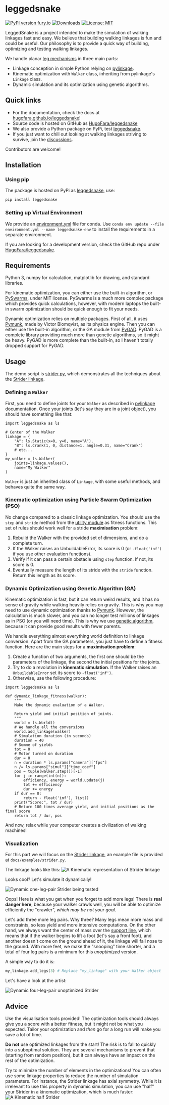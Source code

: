 # leggedsnake

[![PyPI version fury.io](https://badge.fury.io/py/leggedsnake.svg)](https://pypi.python.org/pypi/leggedsnake/)
[![Downloads](https://static.pepy.tech/personalized-badge/leggedsnake?period=total&units=international_system&left_color=grey&right_color=green&left_text=downloads)](https://pepy.tech/project/leggedsnake)
[![License: MIT](https://img.shields.io/badge/license-MIT-blue.svg )](https://raw.githubusercontent.com/HugoFara/leggedsnake/master/LICENSE.rst)

LeggedSnake is a project intended to make the simulation of walking linkages fast and easy. We believe that building walking linkages is fun and could be useful. Our philosophy is to provide a quick way of building, optimizing and testing walking linkages.

We handle planar [leg mechanisms](https://en.wikipedia.org/wiki/Leg_mechanism) in three main parts:

* Linkage conception in simple Python relying on [pylinkage](https://github.com/HugoFara/pylinkage).
* Kinematic optimization with ``Walker`` class, inheriting from pylinkage's ``Linkage`` class.
* Dynamic simulation and its optimization using genetic algorithms.

## Quick links

* For the documentation, check the docs at [hugofara.github.io/leggedsnake](https://hugofara.github.io/leggedsnake/)!
* Source code is hosted on GitHub as [HugoFara/leggedsnake](https://github.com/HugoFara/leggedsnake)
* We also provide a Python package on PyPi, test [leggedsnake](https://pypi.org/project/leggedsnake/).
* If you just want to chill out looking at walking linkages striving to survive, join the [discussions](https://github.com/HugoFara/leggedsnake/discussions).

Contributors are welcome!

## Installation

### Using pip

The package is hosted on PyPi as [leggedsnake](https://pypi.org/project/leggedsnake/), use:

```bash
pip install leggedsnake
```

### Setting up Virtual Environment

We provide an [environment.yml](https://github.com/HugoFara/leggedsnake/blob/master/environment.yml) file for conda. Use ``conda env update --file environment.yml --name leggedsnake-env`` to install the requirements in a separate environment.

If you are looking for a development version, check the GitHub repo under [HugoFara/leggedsnake](https://github.com/HugoFara/leggedsnake).

## Requirements

Python 3, numpy for calculation, matplotlib for drawing, and standard libraries.

For kinematic optimization, you can either use the built-in algorithm, or
[PySwarms](https://pyswarms.readthedocs.io/en/latest/), under MIT license. PySwarms is a much more complex package
which provides quick calculations, however, with modern laptops the built-in swarm optimization should be quick enough
to fit your needs.

Dynamic optimization relies on multiple packages. First of all, it uses
[Pymunk](http://www.pymunk.org/en/latest/index.html), made by Victor Blomqvist, as its physics engine. Then you can
either use the built-in algorithm, or the GA module from [PyGAD](https://pygad.readthedocs.io/en/latest/). PyGAD is a
complete library providing much more than genetic algorithms, so it might be heavy. PyGAD is more complete than the
built-in, so I haven't totally dropped support for PyGAD.

## Usage

The demo script is [strider.py](https://github.com/HugoFara/leggedsnake/blob/master/docs/examples/strider.py), which
demonstrates all the techniques about the [Strider linkage](https://www.diywalkers.com/strider-linkage-plans.html).

### Defining a ``Walker``

First, you need to define joints for your ``Walker`` as described in [pylinkage](https://github.com/HugoFara/pylinkage)
documentation. Once your joints (let's say they are in a joint object), you should have something like that:

```python3
import leggedsnake as ls

# Center of the Walker
linkage = {
    "A": ls.Static(x=0, y=0, name="A"),
    "B": ls.Crank(1, 0, distance=1, angle=0.31, name="Crank")
    # etc...
}
my_walker = ls.Walker(
    joints=linkage.values(),
    name="My Walker"
)
```

``Walker`` is just an inherited class of ``Linkage``, with some useful methods, and behaves quite the same way.

### Kinematic optimization using Particle Swarm Optimization (PSO)

No change compared to a classic linkage optimization. You should use the ``step`` and ``stride`` method from the [utility module](https://github.com/HugoFara/leggedsnake/blob/master/leggedsnake/utility.py) as fitness functions.
This set of rules should work well for a stride **maximisation** problem:

1. Rebuild the Walker with the provided set of dimensions, and do a complete turn.
2. If the Walker raises an UnbuildableError, its score is 0 (or ``-float('inf')`` if you use other evaluation functions).
3. Verify if it can pass a certain obstacle using ``step`` function. If not, its score is 0.
4. Eventually measure the length of its stride with the ``stride`` function. Return this length as its score.

### Dynamic Optimization using Genetic Algorithm (GA)

Kinematic optimization is fast, but it can return weird results, and it has no sense of gravity while walking heavily
relies on gravity. This is why you may need to use dynamic optimization thanks to
[Pymunk](http://www.pymunk.org/en/latest/index.html). However, the calculation is much slower, and you can no
longer test millions of linkages as in PSO (or you will need time). This is why we
use [genetic algorithm](https://en.wikipedia.org/wiki/Genetic_algorithm), because it can provide good results with
fewer parents.

We handle everything almost everything world definition to linkage conversion. Apart from the GA parameters, you just
have to define a fitness function. Here are the main steps for a **maximisation problem**:

1. Create a function of two arguments, the first one should be the parameters of the linkage, the second the initial positions for the joints.
2. Try to do a revolution in **kinematic simulation**. If the Walker raises an ``UnbuildableError`` set its score to ``-float('inf')``.
3. Otherwise, use the following procedure:

```python3
import leggedsnake as ls

def dynamic_linkage_fitness(walker):
    """
    Make the dynamic evaluation of a Walker.
    
    Return yield and initial position of joints.
    """
    world = ls.World()
    # We handle all the conversions
    world.add_linkage(walker)
    # Simulation duration (in seconds)
    duration = 40
    # Somme of yields
    tot = 0
    # Motor turned on duration
    dur = 0
    n = duration * ls.params["camera"]["fps"]
    n /= ls.params["simul"]["time_coef"]
    pos = tuple(walker.step())[-1]
    for j in range(int(n)):
        efficiency, energy = world.update(j)
        tot += efficiency
        dur += energy
    if dur == 0:
        return - float('inf'), list()
    print("Score:", tot / dur)
    # Return 100 times average yield, and initial positions as the final score
    return tot / dur, pos
```

And now, relax while your computer creates a civilization of walking machines!

### Visualization

For this part we will focus on the [Strider linkage](https://www.diywalkers.com/strider-linkage-plans.html), an example
file is provided at ``docs/examples/strider.py``.

The linkage looks like this:
![A Kinematic representation of Strider linkage](https://github.com/HugoFara/leggedsnake/raw/master/docs/examples/images/Kinematic%20unoptimized%20Strider.gif)

Looks cool? Let's simulate it dynamically!

![Dynamic one-leg-pair Strider being tested](https://github.com/HugoFara/leggedsnake/raw/master/docs/examples/images/Dynamic%20unoptimized%20one-legged%20Strider.gif)

Oops! Here is what you get when you forget to add more legs! There is **real danger here**, because your walker crawls
well, you will be able to optimize efficiently the "crawler", *which may be not your goal*.

Let's add three more leg pairs. Why three? Many legs mean more mass and constraints, so less yield and more intensive
computations. On the other hand, we always want the center of mass over the
[support line](https://en.wikipedia.org/wiki/Support_polygon), which means that if the walker begins to lift a foot
(let's say a front foot), and another doesn't come on the ground ahead of it, the linkage will fall nose to the
ground. With more feet, we make the "snooping" time shorter, and a total of four leg pairs is a minimum for this
*unoptimized* version.

A simple way to do it is:

```python
my_linkage.add_legs(3) # Replace "my_linkage" with your Walker object
```

Let's have a look at the artist:

![Dynamic four-leg-pair unoptimized Strider](https://github.com/HugoFara/leggedsnake/raw/master/docs/examples/images/Dynamic%20unoptimized%20strider.gif)

## Advice

Use the visualisation tools provided! The optimization tools should always give you a score with a better fitness,
but it might not be what you expected. Tailor your optimization and *then* go for a long run will make you save a lot
of time.

**Do not** use optimized linkages from the start! The risk is to fall to quickly into a suboptimal solution. They are
several mechanisms to prevent that (starting from random position), but it can always have an impact on the rest of
the optimization.

Try to minimize the number of elements in the optimizations! You can often use some linkage properties to reduce the
number of simulation parameters. For instance, the Strider linkage has axial symmetry. While it is irrelevant to use
this property in dynamic simulation, you can use "half" your Strider in a kinematic optimization, which is much faster:
![A Kinematic half Strider](https://github.com/HugoFara/leggedsnake/raw/master/docs/examples/images/Kinematic%20half-Strider.gif)
